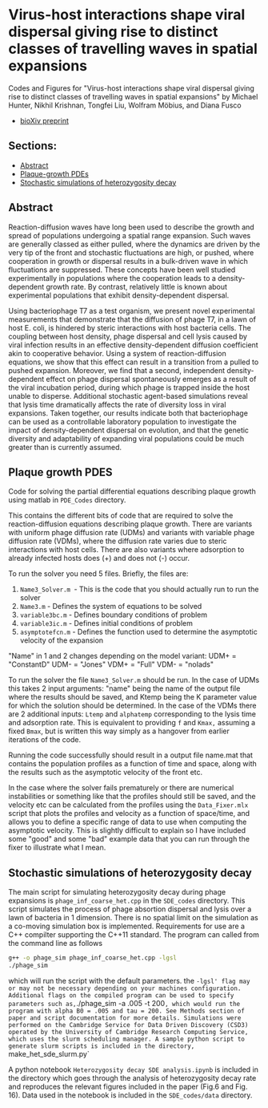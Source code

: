 # Virus-host interactions shape viral dispersal giving rise to distinct classes of travelling waves in spatial expansions
Codes and Figures for "Virus-host interactions shape viral dispersal giving rise to distinct classes of travelling waves in spatial expansions" by Michael Hunter, Nikhil Krishnan, Tongfei Liu, Wolfram Möbius,  and Diana Fusco


- [bioXiv preprint](https://www.biorxiv.org/content/10.1101/2020.09.23.310201v3)
## Sections:

- [Abstract](#abstract)
- [Plaque-growth PDEs](#Plaque-growth-PDEs)
- [Stochastic simulations of heterozygosity decay](#stochastic-simulations-of-heterozygosity-decay)

## Abstract

Reaction-diffusion waves have long been used to describe the growth and spread of populations undergoing a spatial range expansion. Such waves are generally classed as either pulled, where the dynamics are driven by the very tip of the front and stochastic fluctuations are high, or pushed, where cooperation in growth or dispersal results in a bulk-driven wave in which fluctuations are suppressed. These concepts have been well studied experimentally in populations where the cooperation leads to a density-dependent growth rate. By contrast, relatively little is known about experimental populations that exhibit density-dependent dispersal.

Using bacteriophage T7 as a test organism, we present novel experimental measurements that demonstrate that the diffusion of phage T7, in a lawn of host E. coli, is hindered by steric interactions with host bacteria cells. The coupling between host density, phage dispersal and cell lysis caused by viral infection results in an effective density-dependent diffusion coefficient akin to cooperative behavior. Using a system of reaction-diffusion equations, we show that this effect can result in a transition from a pulled to pushed expansion. Moreover, we find that a second, independent density-dependent effect on phage dispersal spontaneously emerges as a result of the viral incubation period, during which phage is trapped inside the host unable to disperse. Additional stochastic agent-based simulations reveal that lysis time dramatically affects the rate of diversity loss in viral expansions. Taken together, our results indicate both that bacteriophage can be used as a controllable laboratory population to investigate the impact of density-dependent dispersal on evolution, and that the genetic diversity and adaptability of expanding viral populations could be much greater than is currently assumed.

## Plaque growth PDES

Code for solving the partial differential equations describing plaque growth using matlab in `PDE_Codes` directory.

This contains the different bits of code that are required to solve the reaction-diffusion equations describing plaque growth. 
There are variants with uniform phage diffusion rate (UDMs) and variants with variable phage diffusion rate (VDMs), where the diffusion rate 
varies due to steric interactions with host cells. There are also variants where adsorption to already infected hosts 
does (+) and does not (-) occur.

To run the solver you need 5 files. Briefly, the files are:
1. `Name3_Solver.m `- This is the code that you should actually run to run the solver
2. `Name3.m` - Defines the system of equations to be solved
3. `variable3bc.m` - Defines boundary conditions of problem
4. `variable3ic.m` - Defines initial conditions of problem
5. `asymptotefcn.m` - Defines the function used to determine the asymptotic velocity of the expansion

"Name" in 1 and 2 changes depending on the model variant:
UDM+ = "ConstantD"
UDM- = "Jones"
VDM+ = "Full"
VDM- = "noIads"

To run the solver the file `Name3_Solver.m` should be run. In the case of UDMs this takes 2 input arguments: "name" being the name of the output file where the results 
should be saved, and Ktemp being the K parameter value for which the solution should be determined. In the case of the VDMs there are 2 additional inputs: `Ltemp` and 
`alphatemp` corresponding to the lysis time and adsorption rate. This is equivalent to providing `f` and `Kmax,` assuming a fixed `Bmax`, but is written this way simply as 
a hangover from earlier iterations of the code.

Running the code successfully should result in a output file name.mat that contains the population profiles as a function of time and space, along with the results such as the 
asymptotic velocity of the front etc. 

In the case where the solver fails prematurely or there are numerical instabilities or something like that the profiles should still be saved, and the 
velocity etc can be calculated from the profiles using the `Data_Fixer.mlx` script that plots the profiles and velocity as a function of space/time, and 
allows you to define a specific range of data to use when computing the asymptotic velocity. This is slightly difficult to explain so I have included some "good" 
and some "bad" example data that you can run through the fixer to illustrate what I mean.


## Stochastic simulations of heterozygosity decay

The main script for simulating heterozygosity decay during phage expansions is `phage_inf_coarse_het.cpp` in the `SDE_codes` directory. This script simulates the process of phage absortion dispersal and lysis over a lawn of bacteria in 1 dimension. There is no spatial limit on the simulation as a co-moving simulation box is implemented. Requirements for use are a C++ compilter supporting the C++11 standard. The program can called from the command line as follows

```bash
g++ -o phage_sim phage_inf_coarse_het.cpp -lgsl
./phage_sim
```

which will run the script with the default parameters. the `-lgsl' flag may or may not be necessary depending on your machines configuration. Additional flags on the compiled program can be used to specify parameters such as,`./phage_sim -a .005 -t 200`, which would run the program with alpha B0 = .005 and tau = 200. See Methods section of paper and script documentation for more details. Simulations were performed on the Cambridge Service for Data Driven Discovery (CSD3) operated by the University of Cambridge Research Computing Service, which uses the slurm scheduling manager. A sample python script to generate slurm scripts is included in the directory, `make_het_sde_slurm.py`

A python notebook `Heterozygosity decay SDE analysis.ipynb` is included in the directory which goes through the analysis of heterozygosity decay rate and reproduces the relevant figures included in the paper (Fig.6 and Fig. 16). Data used in the notebook is included in the `SDE_codes/data` directory.
